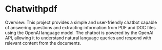 # Chatwithpdf
Overview:
This project provides a simple and user-friendly chatbot capable of answering questions and extracting information from PDF and DOC files using the OpenAI language model. The chatbot is powered by the OpenAI API, allowing it to understand natural language queries and respond with relevant content from the documents.

